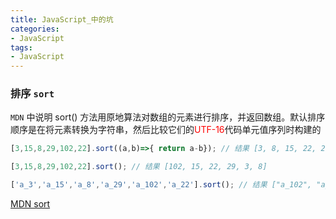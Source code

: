 ```yaml
---
title: JavaScript_中的坑
categories: 
- JavaScript
tags:
- JavaScript
---
```

### 排序 `sort`

`MDN` 中说明
sort() 方法用原地算法对数组的元素进行排序，并返回数组。默认排序顺序是在将元素转换为字符串，然后比较它们的<font color="red">UTF-16</font>代码单元值序列时构建的 

```javascript
[3,15,8,29,102,22].sort((a,b)=>{ return a-b}); // 结果 [3, 8, 15, 22, 29, 102]

[3,15,8,29,102,22].sort(); // 结果 [102, 15, 22, 29, 3, 8]

['a_3','a_15','a_8','a_29','a_102','a_22'].sort(); // 结果 ["a_102", "a_15", "a_22", "a_29", "a_3", "a_8"]
```

 [MDN sort](https://developer.mozilla.org/zh-CN/docs/Web/JavaScript/Reference/Global_Objects/Array/sort "MDN sort")





























